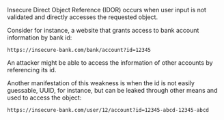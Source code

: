 Insecure Direct Object Reference (IDOR) occurs when user input is not validated and directly accesses the requested object.

Consider for instance, a website that grants access to bank account information by bank id:

```http
https://insecure-bank.com/bank/account?id=12345
```

An attacker might be able to access the information of other accounts by referencing its id.

Another manifestation of this weakness is when the id is not easily guessable, UUID, for instance, but can be leaked through other means and used to access the object:

```http
https://insecure-bank.com/user/12/account?id=12345-abcd-12345-abcd
```
